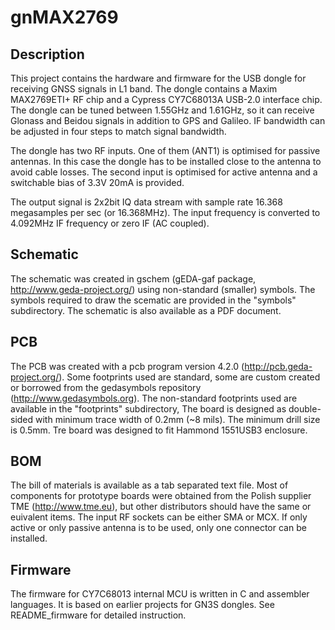 # gnMAX2769

## Description

This project contains the hardware and firmware for the USB dongle for receiving GNSS signals in L1 band. The dongle contains a Maxim MAX2769ETI+ RF chip and a Cypress CY7C68013A USB-2.0 interface chip. The dongle can be tuned between 1.55GHz and 1.61GHz, so it can receive Glonass and Beidou signals in addition to GPS and Galileo. IF bandwidth can be adjusted in four steps to match signal bandwidth.

The dongle has two RF inputs. One of them (ANT1) is optimised for passive antennas. In this case the dongle has to be installed close to the antenna to avoid cable losses. The second input is optimised for active antenna and a switchable bias of 3.3V 20mA is provided.

The output signal is 2x2bit IQ data stream with sample rate 16.368 megasamples per sec (or 16.368MHz). The input frequency is converted to 4.092MHz IF frequency or zero IF (AC coupled).

## Schematic

The schematic was created in gschem (gEDA-gaf package, http://www.geda-project.org/) using non-standard (smaller) symbols. The symbols required to draw the scematic are provided in the "symbols" subdirectory. The schematic is also available as a PDF document.

## PCB

The PCB was created with a pcb program version 4.2.0 (http://pcb.geda-project.org/). Some footprints used are standard, some are custom created or borrowed from the gedasymbols repository (http://www.gedasymbols.org). The non-standard footprints used are available in the "footprints" subdirectory, The board is designed as double-sided with minimum trace width of 0.2mm (~8 mils). The minimum drill size is 0.5mm. Tre board was designed to fit Hammond 1551USB3 enclosure.

## BOM

The bill of materials is available as a tab separated text file. Most of components for prototype boards were obtained from the Polish supplier TME (http://www.tme.eu), but other distributors should have the same or euivalent items.
The input RF sockets can be either SMA or MCX. If only active or only passive antenna is to be used, only one connector can be installed.

## Firmware

The firmware for CY7C68013 internal MCU is written in C and assembler languages. It is based on earlier projects for GN3S dongles. See README_firmware for detailed instruction.